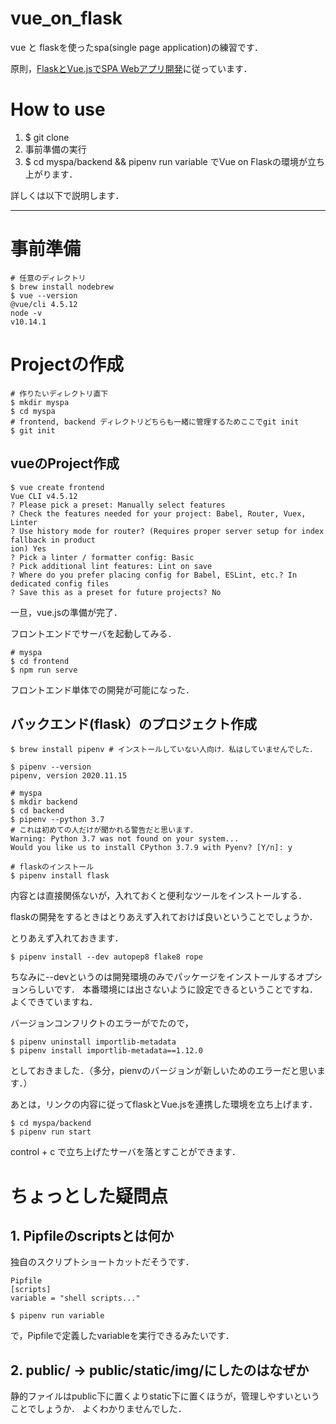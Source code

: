 # vue_on_flask
vue と flaskを使ったspa(single page application)の練習です．

原則，[FlaskとVue.jsでSPA Webアプリ開発](https://qiita.com/y-tsutsu/items/67f71fc8430a199a3efd)に従っています．

# How to use

1. $ git clone
2. 事前準備の実行
3. $ cd myspa/backend && pipenv run variable
でVue on Flaskの環境が立ち上がります．

詳しくは以下で説明します．

---

# 事前準備

```
# 任意のディレクトリ
$ brew install nodebrew
$ vue --version
@vue/cli 4.5.12
node -v
v10.14.1
```

# Projectの作成

```
# 作りたいディレクトリ直下 
$ mkdir myspa
$ cd myspa
# frontend, backend ディレクトリどちらも一緒に管理するためここでgit init
$ git init
```

## vueのProject作成

```
$ vue create frontend
Vue CLI v4.5.12
? Please pick a preset: Manually select features
? Check the features needed for your project: Babel, Router, Vuex, Linter
? Use history mode for router? (Requires proper server setup for index fallback in product
ion) Yes
? Pick a linter / formatter config: Basic
? Pick additional lint features: Lint on save
? Where do you prefer placing config for Babel, ESLint, etc.? In dedicated config files
? Save this as a preset for future projects? No
```
一旦，vue.jsの準備が完了．

フロントエンドでサーバを起動してみる．
```
# myspa
$ cd frontend
$ npm run serve
```
フロントエンド単体での開発が可能になった．

## バックエンド(flask）のプロジェクト作成

```
$ brew install pipenv # インストールしていない人向け．私はしていませんでした．

$ pipenv --version
pipenv, version 2020.11.15

# myspa
$ mkdir backend
$ cd backend
$ pipenv --python 3.7
# これは初めての人だけが聞かれる警告だと思います．
Warning: Python 3.7 was not found on your system...
Would you like us to install CPython 3.7.9 with Pyenv? [Y/n]: y

# flaskのインストール
$ pipenv install flask
```

内容とは直接関係ないが，入れておくと便利なツールをインストールする．

flaskの開発をするときはとりあえず入れておけば良いということでしょうか．

とりあえず入れておきます．

```
$ pipenv install --dev autopep8 flake8 rope
```
ちなみに--devというのは開発環境のみでパッケージをインストールするオプションらしいです．
本番環境には出さないように設定できるということですね．よくできていますね．

バージョンコンフリクトのエラーがでたので，
```
$ pipenv uninstall importlib-metadata
$ pipenv install importlib-metadata==1.12.0
```
としておきました．（多分，pienvのバージョンが新しいためのエラーだと思います．）


あとは，リンクの内容に従ってflaskとVue.jsを連携した環境を立ち上げます．

```
$ cd myspa/backend
$ pipenv run start
```

control + c で立ち上げたサーバを落とすことができます．

# ちょっとした疑問点

## 1. Pipfileのscriptsとは何か

独自のスクリプトショートカットだそうです．

```
Pipfile
[scripts]
variable = "shell scripts..."
```

```
$ pipenv run variable
```
で，Pipfileで定義したvariableを実行できるみたいです．

## 2. public/ -> public/static/img/にしたのはなぜか

静的ファイルはpublic下に置くよりstatic下に置くほうが，管理しやすいということでしょうか．
よくわかりませんでした．
